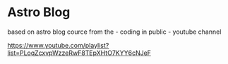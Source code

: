 # Astro Blog

based on astro blog cource from the - coding in public - youtube channel

https://www.youtube.com/playlist?list=PLoqZcxvpWzzeRwF8TEpXHtO7KYY6cNJeF
